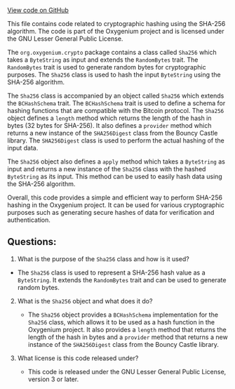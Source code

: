 [View code on GitHub](https://github.com/oxygenium/oxygenium/crypto/src/main/scala/org/oxygenium/crypto/Sha256.scala)

This file contains code related to cryptographic hashing using the SHA-256 algorithm. The code is part of the Oxygenium project and is licensed under the GNU Lesser General Public License.

The `org.oxygenium.crypto` package contains a class called `Sha256` which takes a `ByteString` as input and extends the `RandomBytes` trait. The `RandomBytes` trait is used to generate random bytes for cryptographic purposes. The `Sha256` class is used to hash the input `ByteString` using the SHA-256 algorithm.

The `Sha256` class is accompanied by an object called `Sha256` which extends the `BCHashSchema` trait. The `BCHashSchema` trait is used to define a schema for hashing functions that are compatible with the Bitcoin protocol. The `Sha256` object defines a `length` method which returns the length of the hash in bytes (32 bytes for SHA-256). It also defines a `provider` method which returns a new instance of the `SHA256Digest` class from the Bouncy Castle library. The `SHA256Digest` class is used to perform the actual hashing of the input data.

The `Sha256` object also defines a `apply` method which takes a `ByteString` as input and returns a new instance of the `Sha256` class with the hashed `ByteString` as its input. This method can be used to easily hash data using the SHA-256 algorithm.

Overall, this code provides a simple and efficient way to perform SHA-256 hashing in the Oxygenium project. It can be used for various cryptographic purposes such as generating secure hashes of data for verification and authentication.
## Questions: 
 1. What is the purpose of the `Sha256` class and how is it used?
   - The `Sha256` class is used to represent a SHA-256 hash value as a `ByteString`. It extends the `RandomBytes` trait and can be used to generate random bytes. 

2. What is the `Sha256` object and what does it do?
   - The `Sha256` object provides a `BCHashSchema` implementation for the `Sha256` class, which allows it to be used as a hash function in the Oxygenium project. It also provides a `length` method that returns the length of the hash in bytes and a `provider` method that returns a new instance of the `SHA256Digest` class from the Bouncy Castle library.

3. What license is this code released under?
   - This code is released under the GNU Lesser General Public License, version 3 or later.